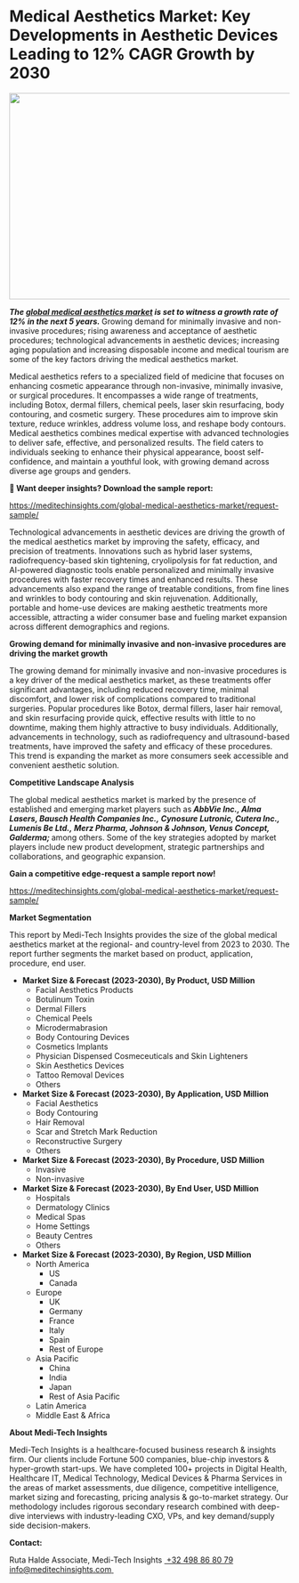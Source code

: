 <H1> Medical Aesthetics Market: Key Developments in Aesthetic Devices Leading to 12% CAGR Growth by 2030 </H1>
<img class="alignnone size-full wp-image-1496" src="http://dailyinvestorhub.com/wp-content/uploads/2025/03/Medical_Aesthetics5.png" alt="" width="602" height="371" />

<strong><em>The </em></strong><a href="https://meditechinsights.com/global-medical-aesthetics-market/"><strong><em>global medical aesthetics market</em></strong></a><strong><em> is set to witness a growth rate of 12% in the next 5 years. </em></strong>Growing demand for minimally invasive and non-invasive procedures; rising awareness and acceptance of aesthetic procedures; technological advancements in aesthetic devices; increasing aging population and increasing disposable income and medical tourism are some of the key factors driving the medical aesthetics market.

Medical aesthetics refers to a specialized field of medicine that focuses on enhancing cosmetic appearance through non-invasive, minimally invasive, or surgical procedures. It encompasses a wide range of treatments, including Botox, dermal fillers, chemical peels, laser skin resurfacing, body contouring, and cosmetic surgery. These procedures aim to improve skin texture, reduce wrinkles, address volume loss, and reshape body contours. Medical aesthetics combines medical expertise with advanced technologies to deliver safe, effective, and personalized results. The field caters to individuals seeking to enhance their physical appearance, boost self-confidence, and maintain a youthful look, with growing demand across diverse age groups and genders.

<strong>🔗 Want deeper insights? Download the sample report: </strong>

<a href="https://meditechinsights.com/global-medical-aesthetics-market/request-sample/">https://meditechinsights.com/global-medical-aesthetics-market/request-sample/</a>

Technological advancements in aesthetic devices are driving the growth of the medical aesthetics market by improving the safety, efficacy, and precision of treatments. Innovations such as hybrid laser systems, radiofrequency-based skin tightening, cryolipolysis for fat reduction, and AI-powered diagnostic tools enable personalized and minimally invasive procedures with faster recovery times and enhanced results. These advancements also expand the range of treatable conditions, from fine lines and wrinkles to body contouring and skin rejuvenation. Additionally, portable and home-use devices are making aesthetic treatments more accessible, attracting a wider consumer base and fueling market expansion across different demographics and regions.

<strong>Growing demand for minimally invasive and non-invasive procedures are driving the market growth</strong>

The growing demand for minimally invasive and non-invasive procedures is a key driver of the medical aesthetics market, as these treatments offer significant advantages, including reduced recovery time, minimal discomfort, and lower risk of complications compared to traditional surgeries. Popular procedures like Botox, dermal fillers, laser hair removal, and skin resurfacing provide quick, effective results with little to no downtime, making them highly attractive to busy individuals. Additionally, advancements in technology, such as radiofrequency and ultrasound-based treatments, have improved the safety and efficacy of these procedures. This trend is expanding the market as more consumers seek accessible and convenient aesthetic solution.

<strong>Competitive Landscape Analysis</strong>

The global medical aesthetics market is marked by the presence of established and emerging market players such as<strong><em> AbbVie Inc., Alma Lasers, Bausch Health Companies Inc., Cynosure Lutronic, Cutera Inc., Lumenis Be Ltd., Merz Pharma, Johnson &amp; Johnson, Venus Concept, Galderma; </em></strong>among others. Some of the key strategies adopted by market players include new product development, strategic partnerships and collaborations, and geographic expansion.

<strong>Gain a competitive edge-request a sample report now!</strong><strong> </strong>

<a href="https://meditechinsights.com/global-medical-aesthetics-market/request-sample/">https://meditechinsights.com/global-medical-aesthetics-market/request-sample/</a>

<strong>Market Segmentation</strong>

This report by Medi-Tech Insights provides the size of the global medical aesthetics market at the regional- and country-level from 2023 to 2030. The report further segments the market based on product, application, procedure, end user.
<ul>
 	<li><strong>Market Size &amp; Forecast (2023-2030), By Product, USD Million</strong>
<ul>
 	<li>Facial Aesthetics Products</li>
 	<li>Botulinum Toxin</li>
 	<li>Dermal Fillers</li>
 	<li>Chemical Peels</li>
 	<li>Microdermabrasion</li>
 	<li>Body Contouring Devices</li>
 	<li>Cosmetics Implants</li>
 	<li>Physician Dispensed Cosmeceuticals and Skin Lighteners</li>
 	<li>Skin Aesthetics Devices</li>
 	<li>Tattoo Removal Devices</li>
 	<li>Others</li>
</ul>
</li>
 	<li><strong>Market Size &amp; Forecast (2023-2030), By Application, USD Million</strong>
<ul>
 	<li>Facial Aesthetics</li>
 	<li>Body Contouring</li>
 	<li>Hair Removal</li>
 	<li>Scar and Stretch Mark Reduction</li>
 	<li>Reconstructive Surgery</li>
 	<li>Others</li>
</ul>
</li>
 	<li><strong>Market Size &amp; Forecast (2023-2030), By Procedure, USD Million</strong>
<ul>
 	<li>Invasive</li>
 	<li>Non-invasive</li>
</ul>
</li>
 	<li><strong>Market Size &amp; Forecast (2023-2030), By End User, USD Million</strong>
<ul>
 	<li>Hospitals</li>
 	<li>Dermatology Clinics</li>
 	<li>Medical Spas</li>
 	<li>Home Settings</li>
 	<li>Beauty Centres</li>
 	<li>Others</li>
</ul>
</li>
 	<li><strong>Market Size &amp; Forecast (2023-2030), By Region, USD Million</strong>
<ul>
 	<li>North America
<ul>
 	<li>US</li>
 	<li>Canada</li>
</ul>
</li>
 	<li>Europe
<ul>
 	<li>UK</li>
 	<li>Germany</li>
 	<li>France</li>
 	<li>Italy</li>
 	<li>Spain</li>
 	<li>Rest of Europe</li>
</ul>
</li>
 	<li>Asia Pacific
<ul>
 	<li>China</li>
 	<li>India</li>
 	<li>Japan</li>
 	<li>Rest of Asia Pacific</li>
</ul>
</li>
 	<li>Latin America</li>
 	<li>Middle East &amp; Africa</li>
</ul>
</li>
</ul>
<strong>About Medi-Tech Insights</strong>

Medi-Tech Insights is a healthcare-focused business research &amp; insights firm. Our clients include Fortune 500 companies, blue-chip investors &amp; hyper-growth start-ups. We have completed 100+ projects in Digital Health, Healthcare IT, Medical Technology, Medical Devices &amp; Pharma Services in the areas of market assessments, due diligence, competitive intelligence, market sizing and forecasting, pricing analysis &amp; go-to-market strategy. Our methodology includes rigorous secondary research combined with deep-dive interviews with industry-leading CXO, VPs, and key demand/supply side decision-makers.

<strong>Contact:</strong>

Ruta Halde
Associate, Medi-Tech Insights
<u> +32 498 86 80 79
</u><a href="mailto:info@meditechinsights.com">info@meditechinsights.com</a><u> </u>
